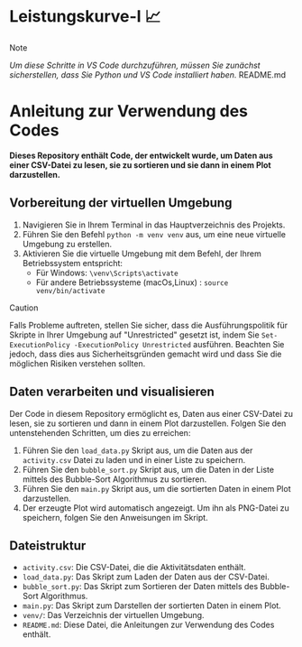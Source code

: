 # Leistungskurve-I :chart_with_upwards_trend:
> [!NOTE]
>_Um diese Schritte in VS Code durchzuführen, müssen Sie zunächst sicherstellen, dass Sie Python und VS Code installiert haben._
README.md
# Anleitung zur Verwendung des Codes
**Dieses Repository enthält Code, der entwickelt wurde, um Daten aus einer CSV-Datei zu lesen, sie zu sortieren und sie dann in einem Plot darzustellen.**

## Vorbereitung der virtuellen Umgebung
1. Navigieren Sie in Ihrem Terminal in das Hauptverzeichnis des Projekts.
2. Führen Sie den Befehl `python -m venv venv` aus, um eine neue virtuelle Umgebung zu erstellen.
3. Aktivieren Sie die virtuelle Umgebung mit dem Befehl, der Ihrem Betriebssystem entspricht:
   - Für Windows: `\venv\Scripts\activate`
   - Für andere Betriebssysteme  (macOs,Linux) : `source venv/bin/activate`
  
> [!CAUTION]
> Falls Probleme auftreten, stellen Sie sicher, dass die Ausführungspolitik für Skripte in Ihrer Umgebung auf "Unrestricted" gesetzt ist, indem Sie `Set-ExecutionPolicy -ExecutionPolicy Unrestricted` ausführen. Beachten Sie jedoch, dass dies aus Sicherheitsgründen gemacht wird und dass Sie die möglichen Risiken verstehen sollten.

## Daten verarbeiten und visualisieren
Der Code in diesem Repository ermöglicht es, Daten aus einer CSV-Datei zu lesen, sie zu sortieren und dann in einem Plot darzustellen. Folgen Sie den untenstehenden Schritten, um dies zu erreichen:

1. Führen Sie den `load_data.py` Skript aus, um die Daten aus der `activity.csv` Datei zu laden und in einer Liste zu speichern.
2. Führen Sie den `bubble_sort.py` Skript aus, um die Daten in der Liste mittels des Bubble-Sort Algorithmus zu sortieren.
3. Führen Sie den `main.py` Skript aus, um die sortierten Daten in einem Plot darzustellen.
4. Der erzeugte Plot wird automatisch angezeigt. Um ihn als PNG-Datei zu speichern, folgen Sie den Anweisungen im Skript.

## Dateistruktur

- `activity.csv`: Die CSV-Datei, die die Aktivitätsdaten enthält.
- `load_data.py`: Das Skript zum Laden der Daten aus der CSV-Datei.
- `bubble_sort.py`: Das Skript zum Sortieren der Daten mittels des Bubble-Sort Algorithmus.
- `main.py`: Das Skript zum Darstellen der sortierten Daten in einem Plot.
- `venv/`: Das Verzeichnis der virtuellen Umgebung.
- `README.md`: Diese Datei, die Anleitungen zur Verwendung des Codes enthält.
